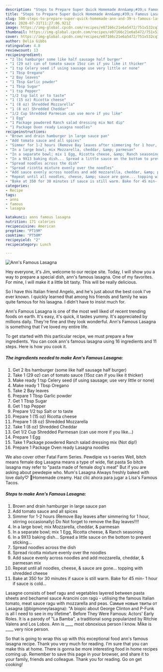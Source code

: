```yaml
---
description: "Steps to Prepare Super Quick Homemade Ann&amp;#39;s Famous Lasagna"
title: "Steps to Prepare Super Quick Homemade Ann&amp;#39;s Famous Lasagna"
slug: 500-steps-to-prepare-super-quick-homemade-ann-and-39-s-famous-lasagna
date: 2020-07-31T11:27:06.921Z
image: https://img-global.cpcdn.com/recipes/e07166c21e6a5472/751x532cq70/anns-famous-lasagna-recipe-main-photo.jpg
thumbnail: https://img-global.cpcdn.com/recipes/e07166c21e6a5472/751x532cq70/anns-famous-lasagna-recipe-main-photo.jpg
cover: https://img-global.cpcdn.com/recipes/e07166c21e6a5472/751x532cq70/anns-famous-lasagna-recipe-main-photo.jpg
author: Delia Gibbs
ratingvalue: 4.8
reviewcount: 13
recipeingredient:
- "2 lbs hamburger some like half sausage half burger"
- "1 (29 oz) can of tomato sauce 15oz can if you like it thicker"
- "1 tsp Celery seed if using sausage use very little or none"
- "1 Tbsp Oregano"
- "2 Bay leaves"
- "1 Tbsp Garlic powder"
- "1 Tbsp Sugar"
- "1 tsp Pepper"
- "1/2 tsp Salt or to taste"
- "1 (15 oz) Ricotta cheese"
- "1 (8 oz) Shredded Mozzarella"
- "1 (8 oz) Shredded Cheddar"
- "1/2 Cup Shredded Parmesan can use more if you like"
- "1 Egg"
- "1 Package powdered Ranch salad dressing mix Not dip"
- "1 Package Oven ready Lasagna noodles"
recipeinstructions:
- "Brown and drain hamburger in large sauce pan"
- "Add tomato sauce and all spices"
- "Simmer for 1-2 hours (Remove Bay leaves after simmering for 1 hour, stirring occasionally) Do Not forget to remove the Bay leaves!!!!"
- "In a large bowl; mix Mozzarella, cheddar, &amp; parmesan"
- "In a separate bowl; mix 1 Egg, Ricotta cheese, &amp; Ranch seasoning"
- "In a 9X13 baking dish... Spread a little sauce on the bottom to prevent sticking..."
- "Spread noodles across the dish"
- "Spread ricotta mixture evenly over the noodles"
- "Add sauce evenly across noodles and add mozzarella, cheddar, &amp; parmesan mix"
- "Repeat until all noodles, cheese, &amp; sauce are gone... topping with shredded cheese"
- "Bake at 350 for 30 minutes if sauce is still warm. Bake for 45 min- 1 hour if sauce is cold..."
categories:
- Recipe
tags:
- anns
- famous
- lasagna

katakunci: anns famous lasagna 
nutrition: 171 calories
recipecuisine: American
preptime: "PT19M"
cooktime: "PT50M"
recipeyield: "2"
recipecategory: Lunch

---
```



![Ann&#39;s Famous Lasagna](https://img-global.cpcdn.com/recipes/e07166c21e6a5472/751x532cq70/anns-famous-lasagna-recipe-main-photo.jpg)

Hey everyone, it's Jim, welcome to our recipe site. Today, I will show you a way to prepare a special dish, ann&#39;s famous lasagna. One of my favorites. For mine, I will make it a little bit tasty. This will be really delicious.

So I have this Italian friend Angelo, and he&#39;s just about the best cook I&#39;ve ever known. I quickly learned that among his friends and family he was quite famous for his lasagna. I didn&#39;t have to insist much for.

Ann&#39;s Famous Lasagna is one of the most well liked of recent trending foods on earth. It's easy, it's quick, it tastes yummy. It's appreciated by millions daily. They're fine and they look wonderful. Ann&#39;s Famous Lasagna is something that I've loved my entire life.


To get started with this particular recipe, we must prepare a few ingredients. You can cook ann&#39;s famous lasagna using 16 ingredients and 11 steps. Here is how you cook it.

<!--inarticleads1-->

##### The ingredients needed to make Ann&#39;s Famous Lasagna:

1. Get 2 lbs hamburger (some like half sausage half burger)
1. Take 1 (29 oz) can of tomato sauce (15oz can if you like it thicker)
1. Make ready 1 tsp Celery seed (if using sausage; use very little or none)
1. Make ready 1 Tbsp Oregano
1. Take 2 Bay leaves
1. Prepare 1 Tbsp Garlic powder
1. Get 1 Tbsp Sugar
1. Get 1 tsp Pepper
1. Prepare 1/2 tsp Salt or to taste
1. Prepare 1 (15 oz) Ricotta cheese
1. Prepare 1 (8 oz) Shredded Mozzarella
1. Take 1 (8 oz) Shredded Cheddar
1. Get 1/2 Cup Shredded Parmesan (can use more if you like...)
1. Prepare 1 Egg
1. Take 1 Package powdered Ranch salad dressing mix (Not dip!)
1. Prepare 1 Package Oven ready Lasagna noodles


We also cover other Fatal Farm Series. Pewdipie vs t-series Well, bitch means female dog Lasagna means a type of wide, flat pasta So bitch lasagna may refer to &#34;pasta made of female dog&#39;s meat&#34; But if you are asking about pewdepie who. Mum&#39;s Lasagna Always freshly baked with love daily♡ 🍴Homemade creamy. Haz clic ahora para jugar a Lisa&#39;s Famous Tacos. 

<!--inarticleads2-->

##### Steps to make Ann&#39;s Famous Lasagna:

1. Brown and drain hamburger in large sauce pan
1. Add tomato sauce and all spices
1. Simmer for 1-2 hours (Remove Bay leaves after simmering for 1 hour, stirring occasionally) Do Not forget to remove the Bay leaves!!!!
1. In a large bowl; mix Mozzarella, cheddar, &amp; parmesan
1. In a separate bowl; mix 1 Egg, Ricotta cheese, &amp; Ranch seasoning
1. In a 9X13 baking dish... Spread a little sauce on the bottom to prevent sticking...
1. Spread noodles across the dish
1. Spread ricotta mixture evenly over the noodles
1. Add sauce evenly across noodles and add mozzarella, cheddar, &amp; parmesan mix
1. Repeat until all noodles, cheese, &amp; sauce are gone... topping with shredded cheese
1. Bake at 350 for 30 minutes if sauce is still warm. Bake for 45 min- 1 hour if sauce is cold...


Lasagne consists of beef ragu and vegetables layered between pasta sheets and bechamel sauce Arancini con ragù - utilising the famous Italian tomato, meat sauce ragu with mozzarella and peas. Самые новые твиты от Lasagna (@bigmoneylasagna): &#34;A biopic about George Clinton and P-Funk is all I need to see in my lifetime&#34;. Before They Were Famous: Actors&#39; Early Roles. It is a parody of &#34;La Bamba&#34;, a traditional song popularized by Ritchie Valens and Los Lobos. Ann is ____ most obnoxious person I know. Mike is ____ very nice person. 

So that is going to wrap this up with this exceptional food ann&#39;s famous lasagna recipe. Thank you very much for reading. I'm sure that you can make this at home. There is gonna be more interesting food in home recipes coming up. Remember to save this page in your browser, and share it to your family, friends and colleague. Thank you for reading. Go on get cooking!
